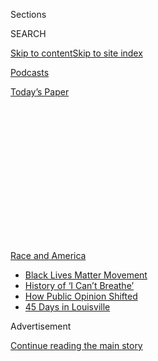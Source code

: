 <div id="app">

<div>

<div>

<div>

<div class="NYTAppHideMasthead css-1q2w90k e1suatyy0">

<div class="section css-ui9rw0 e1suatyy2">

<div class="css-eph4ug er09x8g0">

<div class="css-6n7j50">

</div>

<span class="css-1dv1kvn">Sections</span>

<div class="css-10488qs">

<span class="css-1dv1kvn">SEARCH</span>

</div>

[Skip to content](#site-content)[Skip to site
index](#site-index)

</div>

<div id="masthead-section-label" class="css-1wr3we4 eaxe0e00">

[Podcasts](https://www.nytimes3xbfgragh.onion/spotlight/podcasts)

</div>

<div class="css-10698na e1huz5gh0">

</div>

</div>

<div id="masthead-bar-one" class="section hasLinks css-15hmgas e1csuq9d3">

<div class="css-uqyvli e1csuq9d0">

</div>

<div class="css-1uqjmks e1csuq9d1">

</div>

<div class="css-9e9ivx">

[](https://myaccount.nytimes3xbfgragh.onion/auth/login?response_type=cookie&client_id=vi)

</div>

<div class="css-1bvtpon e1csuq9d2">

[Today’s
Paper](https://www.nytimes3xbfgragh.onion/section/todayspaper)

</div>

</div>

</div>

</div>

<div data-aria-hidden="false">

<div id="site-content" data-role="main">

<div>

<div class="css-1aor85t" style="opacity:0.000000001;z-index:-1;visibility:hidden">

<div class="css-1hqnpie">

<div class="css-epjblv">

<span class="css-17xtcya">[Podcasts](/spotlight/podcasts)</span><span class="css-x15j1o">|</span><span class="css-fwqvlz">So
Y’all Finally Get
It</span>

</div>

<div class="css-k008qs">

<div class="css-1iwv8en">

<span class="css-18z7m18"></span>

<div>

</div>

</div>

<span class="css-1n6z4y">https://nyti.ms/38Hzu7r</span>

<div class="css-1705lsu">

<div class="css-4xjgmj">

<div class="css-4skfbu" data-role="toolbar" data-aria-label="Social Media Share buttons, Save button, and Comments Panel with current comment count" data-testid="share-tools">

  - 
  - 
  - 
  - 
    
    <div class="css-6n7j50">
    
    </div>

  - 

</div>

</div>

</div>

</div>

</div>

</div>

<div id="NYT_TOP_BANNER_REGION" class="css-13pd83m">

<div>

<div id="styln-prism-menu-1590763508878" class="section interactive-content interactive-size-medium css-1edisqu">

<div class="css-17ih8de interactive-body">

<div id="scroll-container" class="css-1gj85ro">

[<span class="styln-title-wrap"><span class="css-1pje3qr">Race
and</span><span class="css-1pje3qr">
America</span></span>](https://www.nytimes3xbfgragh.onion/news-event/george-floyd-protests-minneapolis-new-york-los-angeles?action=click&pgtype=Article&state=default&region=TOP_BANNER&context=storylines_menu)

  - [Black Lives Matter
    Movement](https://www.nytimes3xbfgragh.onion/interactive/2020/07/03/us/george-floyd-protests-crowd-size.html?action=click&pgtype=Article&state=default&region=TOP_BANNER&context=storylines_menu)
  - [History of ‘I Can’t
    Breathe’](https://www.nytimes3xbfgragh.onion/interactive/2020/06/28/us/i-cant-breathe-police-arrest.html?action=click&pgtype=Article&state=default&region=TOP_BANNER&context=storylines_menu)
  - [How Public Opinion
    Shifted](https://www.nytimes3xbfgragh.onion/interactive/2020/06/10/upshot/black-lives-matter-attitudes.html?action=click&pgtype=Article&state=default&region=TOP_BANNER&context=storylines_menu)
  - [45 Days in
    Louisville](https://www.nytimes3xbfgragh.onion/interactive/2020/07/16/us/black-lives-matter-protests-louisville-breonna-taylor.html?action=click&pgtype=Article&state=default&region=TOP_BANNER&context=storylines_menu)

</div>

</div>

</div>

</div>

</div>

<div id="top-wrapper" class="css-1sy8kpn">

<div id="top-slug" class="css-l9onyx">

Advertisement

</div>

[Continue reading the main
story](#after-top)

<div class="ad top-wrapper" style="text-align:center;height:100%;display:block;min-height:250px">

<div id="top" class="place-ad" data-position="top" data-size-key="top">

</div>

</div>

<div id="after-top">

</div>

</div>

<div>

<div class="css-1g7y0i5 e1drnplw0">

<div class="css-1ceswkc e1drnplw1">

</div>

<div class="css-f2fzwx e1drnplw2">

<div data-aria-labelledby="modal-title" data-role="region">

<div id="modal-title" class="css-mln36k">

transcript

</div>

<div class="css-pbq7ev">

</div>

<span>Back to Still
Processing</span>

<div class="css-f6lhej">

<div class="css-1ialerq">

<div class="css-1701swk">

bars

</div>

<div>

<div class="css-1t7yl1y">

0:00/26:29

</div>

<div class="css-og85jy">

\-26:29

</div>

</div>

</div>

</div>

<div class="css-15fbio0">

<div class="css-1p4nyns">

transcript

## So Y’all Finally Get It

### Hosted by Wesley Morris and Jenna Wortham. Produced by Hans Buetow and edited by Sara Sarasohn.

#### America just won’t let us rest.

Thursday, July 9th, 2020

</div>

  - \[music\]

  - jenna wortham  
    Look, I know that we said we were on break until the fall. But —

  - \[laughter\]

  - jenna wortham  
    — so much happened, we just had to reunite and talk about it. So the
    first thing we did was a live event for New York Times Events. And
    we did it over video call a few weeks ago. And we wanted to share an
    excerpt of that conversation with our listeners, for those who might
    have missed it.

  - wesley morris  
    Right. And that day we were talking about empathy and hope. And
    those are still things that we’re going to continue to talk about,
    and things we’ve always talked about. And a lot of what we were
    doing with each other was the actual real time working out of our
    thoughts and our feelings. So it’s going to sound like we’re
    unplugged, basically, and just thinking through this without the —
    you know, all of the bells and whistles of a regular episode.

  - jenna wortham  
    It’s — we were where we were. And because we’re us, we realize
    there’s more to do. So good news, I guess? I don’t know. We’ve got
    two more episodes coming in the next two weeks. We dive into our
    thoughts, our feelings, and continue to process everything that’s
    happening in America right now.

  - wesley morris  
    Jenna, that is great news. It’s great news\!

  - jenna wortham  
    (LAUGHS) Yeah. So please enjoy the first part of our midsummer
    trilogy, and stay tuned for more.

  - \[music\]

  - jenna wortham  
    Well, thank you to everyone for joining us today. I’m Jenna Wortham.

  - wesley morris  
    I’m Wesley Morris. We’re two New York Times writers, stuck in our
    houses.

  - jenna wortham  
    And this is “Still Processing.”

\[laughter\]

\[music\]

  - jenna wortham  
    Well, we’re here today — we’re gathered here today —

  - wesley morris  
    Oh my goodness.

  - jenna wortham  
    — because this country won’t quit. It really won’t quit. I mean, I’m
    — listen. I was in the park today having lunch and with a friend,
    socially distant, and just taking a break offline. One of my
    meditation healer friends — we were just really taking in the air.
    And, you know, it’s in New York now — it’s as common as hearing a
    siren or anything else. You hear the cheers of “Black lives matter.”
    And it brings me to tears. I was running a little late for this. I
    stopped to watch the procession, and it was actually children. It
    was a a ton right in the middle of Bed-Stuy saying “Black kids
    matter.” And I was just openly weeping. That symbolism — I mean,
    that’s not symbolism. That’s, like, policy in action. You know?
    That, to me, is a political action that’s so important. And I’m
    like, yes, this is what it means to be alive right now in this
    moment in 2020. But I don’t trust it just because you’ve taped up a
    Black power fist onto the front or your business or on the front of
    your home. It’s got to look more — it just has to look more dynamic
    than that. Y’all got to show us more. And it needs to be more than
    this because this is a global problem. And it’s not just enough to
    put a banner on it. The banner is not a Band-Aid.

  - wesley morris  
    Right. Now, I agree. But OK, so what do you think — because I
    actually — I’ve been thinking a lot about what — the question is
    always, where do we go from here? There are some of America’s great
    thinkers wrestling with this question. And there’s no answer. Right?
    I mean, there’s no one answer. But I think we should ask for
    everything. There’s not a thing we shouldn’t be asking for.

  - jenna wortham  
    Yes.

  - wesley morris  
    I mean, shoot the moon? I want to shoot Saturn. This is the moment
    where there is no crazy thing to ask. Because if you know anything
    about what’s happened in this country, everything that’s led to this
    moment is the crazy thing.

  - jenna wortham  
    Right.

  - wesley morris  
    And asking to undo it is the only sane thing we can do. And I feel
    like asking for, asking for as much as we can get. Because, I’ve
    said this to you, and I’m just going to — I’m going to float this
    out here. I don’t know. This is not really truly tested material.

  - jenna wortham  
    Oh, OK.

  - wesley morris  
    But it is really important to think about what it means to treat all
    Americans like Black people. And white people, either seeing or
    experiencing what it’s like to be at the police — at the hands of
    the police, at the whims of the police in some cases —

  - jenna wortham  
    That’s right. That’s right.

  - wesley morris  
    — I think that the — let everybody go to a crappy public school or
    an underfunded public school in this country that is actively,
    actively starved of resources, actively neglected. The problem in
    this entire situation has always been a matter of empathy. It’s
    always been not being able to imagine that the people undergoing all
    this unequal treatment were actual people or that they didn’t
    deserve that.

  - jenna wortham  
    Yes.

  - wesley morris  
    Because what was happening with these other shootings before?

  - jenna wortham  
    Right. Right.

  - wesley morris  
    There would always be somebody who would have some extenuating
    circumstances they didn’t know anything about. And I think there’s —
    
    one of the things that’s been happening the whole time was the
    extenuating circumstance or extenuating excuse: “Well, they must
    have done something.”

  - jenna wortham  
    Right. Right.

  - wesley morris  
    Michael Brown must have done something. Eric Garner must have done
    something. But that question of what they did is immediately —

  - jenna wortham  
    Right.

  - wesley morris  
    — the cost can’t be their life for selling loose cigarettes.

  - jenna wortham  
    That’s right. So it’s like, the next question is, so what? Right?

  - wesley morris  
    Right.

  - jenna wortham  
    So what? It doesn’t give the police free license just to kill
    people, right, just to shoot people at will or all the other things
    they do. But, yeah, I agree. I’m listening.

  - wesley morris  
    So I’m saying that what we’ve got right now is the closing of an
    empathy gap. And some of that is just pure empirical experience on
    behalf of some of these people who were marching alongside Black
    people.

  - jenna wortham  
    Yes.

  - wesley morris  
    And it’s the experience of understanding — and I don’t know —
    there’s no way to quantify this, but I wonder how far out the
    empathy goes. Right? And this is why I’m saying there’s no thing
    that should not be demanded right now, in some ways.

  - jenna wortham  
    But my asterisk, to your point, is that there is an empathy gap
    that’s being closed. And I think I’m really urging for
    watchfulness around how much empathy there is, and kind of where
    it’s being directed. Right? Because the world and the country is
    outraged about George Floyd. And that same vector of outrage and
    anger is not being directed towards what happened to Breonna Taylor,
    what happened to Tony McDade. And so what is interesting to me right
    now, and what I’m really thinking through, is how do we make this
    moment as intersectional as possible and remind everyone that all
    Black lives matter? Right? Women matter. Queer people matter. Trans
    Black people matter. You know? And I think that it’s been tough
    because it’s mixed. Right? There is a lot of empathy around Mr.
    Floyd. But is that empathy being shared for Miss Taylor? Right? Is
    that empathy being shared for Miss Dior, who was attacked in
    Minneapolis as well? And so it needs to be inclusive. It has to be
    inclusive. Because, if not, then we’re just perpetuating the same
    systemic, misogynistic, patriarchical problems.
    
    There has to be enough empathy for all of us. It cannot just be
    about cis Black men, right, who are suffering at the hands of state
    violence. It has to be about everybody. So that’s kind of where I
    get a little bit tripped up. But I do want to say — OK, so as you’ve
    been talking I’ve been thinking. And something that is meaningful
    for me that I’ve seen, because I do think that cultural — cultural
    shifts do shape societal shifts. I mean, absolutely. And so small
    shifts like Legos, right, saying we’re not going to do any more
    police officer Legos — “COPS” coming off the air — although, I think
    that damage has been done. That’s a long overdue thing. Yeah. I
    think that it will be really interesting to see, well, how are
    police officers represented on all the “S.V.U.” shows going forward?
    How are police officers represented from here on out? I think that’s
    actually more interesting, to me. But the fact that those shifts are
    starting to happen feel important. Because, like you say, it’s like,
    we do get these — we get these images about what law and order mean
    imprinted into our minds. And to sort of start having some of that
    untangling happen in real time feels — I do think that’s what I feel
    strongly about.

  - wesley morris  
    I guess the reason I’m exasperated by some of these things is
    because they’re not even symbolic. They’re merely cosmetic. Right?

  - jenna wortham  
    Right.

  - wesley morris  
    And I think NASCAR vowing to purge its races of Confederate flag
    imagery is an interesting and meaningful symbolic change that I
    don’t see being enforced. To the degree that I’m a journalist at
    all —

  - jenna wortham  
    (LAUGHS)

  - wesley morris  
    — there’s a little tiny part of me that wants to put on a little
    disguise and just go down and just check things out. You can purge
    all the Confederate flags you want. You know what you can’t purge?
    My fear of going into a NASCAR race at Talladega.

  - jenna wortham  
    That very valid fear, my friend. Don’t you dare go. I will not let
    you go. But that’s the thing. It’s like, I don’t like how we’re
    being asked to gauge the sincerity of these decisions. And it feels
    like unfair labor that I have to do. It doesn’t feel valid or
    sincere at all to me.

  - wesley morris  
    But you and I went on the “CBS Morning Show” after — I don’t know if
    you remember this.

  - jenna wortham  
    Are you kidding me? Of course. Anyway, go on. Yes, we went on “CBS
    This Morning” after the white supremacist rally in Charlottesville.

  - wesley morris  
    Yeah. The question was, what kind of work do we need to do to get
    these things to stop? And we both almost said in unison, not our
    job. We’ve been doing it.

  - jenna wortham  
    Not on us. Yeah.

  - wesley morris  
    We’ve done it. But I really believe that. And I think that we have
    given, I mean, bread crumbs, blueprints, instruction manuals. It’s
    all already out there. And I think that one of the things that’s
    important about this moment that’s really interesting to think about
    is like, there are concrete — the ways in which now is different
    from five years ago is that Black Lives Matter was repeatedly dogged
    for not like, “What do y’all want? What do you want? What do you
    stand for?”

  - jenna wortham  
    You’re disorganized.

  - wesley morris  
    “What do you believe?”

  - jenna wortham  
    And I have to say, I think that’s why the question of empathy haunts
    me. Right? I don’t know what that means. And I’ve been revisiting
    Angela Davis and Kwame Ture. If you haven’t listened to — I think
    it’s his 1966 speech where Kwame Ture, who at the time, was
    Stokely Carmichael, gives this this speech about this idea of Black
    power, right at Berkeley, and is talking about you can’t just have
    empathy for Black people you’ve decided are good or OK. Because
    that, in itself, like, a type of Black life worth fighting for — is
    a — is a function of racism. And that’s something that I struggle
    with because I think, even being in Brooklyn, what does it mean to
    see a procession of people walking through Fort Greene, Flatbush,
    Bed-Stuy, saying Black life matters, and you’re white? Does it
    matter to you? Because, from where I’m sitting, you seem like you
    have no problem \[INAUDIBLE\] Black people out of this city, pushing
    Black people into different neighborhoods, pushing them out of their
    historically Black — I don’t know. So I think there is this kind of
    cognitive dissonance to this moment, too, of like, well, what — and
    I think that’s what I keep coming back to. It’s like, I can hold the
    enormity and the magnitude and tears. I was crying into the sunset
    last night, just really thinking about this kind of recognition
    that’s happening. And at the same time, this sort of deep
    reckoning and recognition that I don’t trust is happening on a
    cellular level, right, because of all of these ways in which the
    history of this country and the history of Black people in this
    world you know have not been treated as mattering. And so the idea —
    there’s a learning curve. There’s a curve. And so for this question
    of who — how do we get empathy, right, I think the empathy is there.
    But I think it’s still at a comfortable level. And I’m really
    interested in the discomforting empathy. Right? When you’re being
    asked to care about not just Black life when it involves our death,
    but when you’re being asked to care about Black life at every single
    level. Right? Like, Black life having the same access to housing as
    you. People having the same job opportunities — I mean, we’re seeing
    this racial reckoning happening online right now where all these
    people are coming out about experiencing macro aggressions and
    racism in different professions and fields. From the food industry,
    to media, to writing, to television, to — and it’s unearthing all of
    these ways in which people have felt marginalized, and not in a way
    that they were called, hey, you’re the n-word. Right? But like, oh,
    you’re not qualified. And all of these subliminal ways that racism
    manifests to keep Black people from having things that white people
    have \[INAUDIBLE\]. You know? I don’t know. So I, I just don’t —
    that’s the part — I just want to say that that’s the part, for me,
    that I don’t think is our work. I think white people really need to
    look inside themselves and think about how they really feel about
    Black people, and face their own anti-Blackness. Because, listen,
    growing up in America I had to face my own anti-Blackness. That’s
    work I had to do because I grew up in a culture steeped in it. So I
    had to do that work for myself. So I don’t believe that you don’t
    have it, too. Last thing I just want to say really quickly is that —

  - wesley morris  
    Last thing you want to say? This is your show\! You can say whatever
    you want.

  - jenna wortham  
    I’m sorry. I know\! But I feel like you were — I can see you and I
    know you so well that I know you want to say something. So that’s
    why I was just like, trying to rewind —

  - wesley morris  
    Not anymore. I’m in the choir, baby. Go on.

  - jenna wortham  
    I forgot, actually. It’ll come back to me.

  - wesley morris  
    (LAUGHS)

  - jenna wortham  
    Go ahead. After all that, I know. (LAUGHS) I keep lighting my palo
    santo because this conversation is making me so worked up. I’m like,
    I got to cleanse the air while we’re talking because it’s really
    heavy. But you said you were going to speak, so you speak. And then
    I’ll remember.

  - wesley morris  
    Well, no. I mean, what you were talking about was — you were sort of
    addressing all of the ways in which things would need to change in
    order for this to have achieved all that it has the potential to,
    right, and all of the ways in which Black Americans have been
    historically disserved. But it’s funny to talk about history.
    Because history is —
    
    it’s the present. Right? I mean, George Floyd’s death. That is a
    21st century death. It is a 20th century death. It’s a 19th century
    death. It’s an 18th century death. He died a death that’s been died
    for centuries. And so this idea of history is a really — I mean,
    we’ve been talking a lot since the pandemic hit, people have been
    joking about time. And I’ve been joking about time, knowing what day
    is what. I feel like there’s something about what’s happening right
    now that is beyond us.

  - jenna wortham  
    Yes. Yes.

  - wesley morris  
    It is cosmic.

  - jenna wortham  
    Yes. Speak.

  - wesley morris  
    And it is like somebody dialed for help in 1619 and somebody finally
    picked up the phone in 2020.

  - jenna wortham  
    Yes.

  - wesley morris  
    And I feel like the cosmic story that’s unfolding right now is, a
    call that got placed 401 years ago is finally being answered.

  - jenna wortham  
    That’s right.

  - wesley morris  
    And we’ll see what resources show up. These things have been ready
    to be toppled the whole time. It just needed more bodies, more
    force, more belief, more time to think about what it means to
    topple, and what you put in its place. And we’re in the middle of
    thinking about all of these things and thinking about them
    collectively, and understanding that the stakes are so high that to
    get it wrong — I don’t know what getting it wrong looks like. I
    guess getting it wrong looks like doing nothing. But this is why I’m
    really a big believer in just asking or demanding — demanding the
    most.

  - jenna wortham  
    You know and you — I’m so happy we’re processing this right now
    because you do always kind of push my thinking forward. And I feel
    like I do start to knit together the pieces of what you’re saying,
    and kind of integrate it into my own thinking while we’re talking.
    So thanks for just sharing so freely and vulnerably. What I was
    going to say earlier that I lost my train on was, in terms of the
    question of empathy, like getting white people to understand how
    deep the anti-Blackness goes, that’s not my job. I also am not
    leaving it to you guys to fix the world even though you broke it
    because I don’t trust that. I don’t trust y’all to fix what you
    broke\!

  - wesley morris  
    (LAUGHS)

  - jenna wortham  
    So I do think there is this incredible opportunity. I’ve seen people
    be like, not my problem. Like, it’s y’all’s to fix. And I’m like, do
    we trust that, though? Come on. Y’all saw “Get Out.” No\!

  - wesley morris  
    Yeah. I agree.

  - jenna wortham  
    OK. So I’m just getting to the questions. There is a question from
    somebody named Chase. Thank you for your question, Chase. Where is
    your hope coming from? What helps you access the hope and not just
    feel despair?

  - wesley morris  
    That this is different. This is fundamentally different. Every elder
    that I’ve spoken to recognizes that it’s different. A lot of older
    people feel hope. I mean, you know, John Lewis — there’s a
    documentary about the congressman and civil rights hero, John Lewis.
    And I’ve been thinking a lot about what — I’m praying for him every
    day, by the way, and his health. But what must it be like to be a
    John Lewis-level person, a Jesse Jackson-level person, and see what
    is happening right now, and to know that there is something
    different about what’s going on. And I think that that is a thing
    that — but I think hope is important. I think hope is — we are a
    people of hope, even when it doesn’t seem like we should have any or
    should be hopeful at all. We have it. We keep it. It’s a little
    pilot light that keeps us going, a lot of us.
    
    I don’t want to be at hope yet. I want to be at observance. I want
    to still be mad. I still want to be in awe of what is happening. I’m
    not — hope is kind of always there for me. But for people who are
    despairing, there’s hope to be found in all that chaos.

  - jenna wortham  
    Well put. Beautifully said.

  - wesley morris  
    What’s our next question?

  - jenna wortham  
    Well, there is one last question, which I think we can answer, which
    is, what are you grateful for right now?
    
    My gosh. I mean, I’m grateful to be alive. I’m grateful to be able
    to use this platform. I’m grateful to hold space. I feel very called
    to this work that you and I do. And I think that it is important and
    it is dire. And I’m grateful that I feel prepared. I feel prepared
    for right now.

  - wesley morris  
    That’s — oh, interesting.

  - jenna wortham  
    I don’t think I was ready — I wasn’t ready —

  - wesley morris  
    That’s interesting.

  - jenna wortham  
    — in 2012, 2013, ‘14. Pick a year. It was so painful. I didn’t have
    the tools to really allow myself to feel the deep grief, and the
    anger, and the rage, and the fatigue. And I’ve been working on
    myself to really get to a place where I can hold so much emotion and
    not be afraid of it. Because to face the unfairness and cruelty that
    Black people face in this country is to face your own obsolescence,
    in a way. It’s like, to really sit with what it means to — we are
    living under a government that does not value Black life, and will —
    has no problem showing us over and over again how little it cares.

  - wesley morris  
    It doesn’t value anybody’s life, really.

  - jenna wortham  
    Yeah. But I’m just going to keep it centered on —

  - wesley morris  
    I know. I know. I just — (LAUGHS)

  - jenna wortham  
    I guess what I’m really trying to say, though, is that to be a Black
    person in America is to face existential despair. Because how do you
    grapple with the depths of disregard and lack of care, and still get
    up in the morning? You know? And so I think I’m really grateful that
    I have the tools for myself, and I’m also in a position to share
    them with others. So, I don’t know, it’s hard. I feel equipped and I
    feel ready.

  - wesley morris  
    I feel like — that’s powerful. Like, the readiness — the readiness.
    I feel that is part of what this moment is for me, too. I’m ready.
    And I think so many of us are ready.

  - jenna wortham  
    Yeah.

  - wesley morris  
    We’ve been ready. But this is the moment for all that previous work.

  - jenna wortham  
    I agree.

  - wesley morris  
    We’re ready.

\[music\]

  - jenna wortham  
    That feels like a good note to end on. I mean, thank you to
    everybody who tuned in. Thank you to everybody who follows our work.

  - wesley morris  
    Thanks, everybody. And we’ll be back. We’re going to get back. We’ll
    be recording soon.

\[music\]

jenna wortham

Ah, Wesley, we were so young just a month ago.

wesley morris

(LAUGHS)

jenna wortham

That was our live event on June 12 with NYT Events. And it’s only been a
month, but it actually could have been a decade. So we’re going to do a
lot more processing, and we’re going to expand on the ideas that we
touched upon in that live event. So buckle up. There are two more
episodes in the pipeline. You heard that right\! Two more brand new
“Still Processing” episodes coming into your feeds. Stay tuned.

\[music\]

wesley morris

“Still Processing” is a product of The New York Times.

jenna wortham

It is produced by Hans Buetow.

wesley morris

And our editors are Sara Sarasohn and Sasha Weiss.

jenna wortham

Our engineer is Jake Gorski.

wesley morris

Our theme song is “World Restart” by Kindness, and it’s from the album
“Otherness.”

jenna wortham

And you can find all of our various shows and past things at
NYTimes.com/StillProcessing.

wesley morris

Bye everybody. We’ll talk to you next week.

jenna wortham

(LAUGHS) See you
soon.

\[music\]

</div>

</div>

</div>

</div>

<div style="position:absolute;width:0;height:0;visibility:hidden;display:none">

</div>

<div style="width:100%">

<div class="css-18qqsen e1eullfg0" style="background-image:url(https://static01.graylady3jvrrxbe.onion/images/2019/09/15/podcasts/still-processing-album-art-2/still-processing-album-art-2-videoFifteenBySeven2610-v2.png)">

<div class="css-1hmsypo e1eullfg2">

<div class="css-131hid3 e1eullfg3">

<div class="css-1uhi299 e1eullfg1">

</div>

<div class="css-1tloyb6">

<div class="css-1kltdsh ehra6vc0">

[<span class="css-1f76qa2">![Still Processing
logo](https://static01.graylady3jvrrxbe.onion/images/2019/09/15/podcasts/still-processing-album-art-2/still-processing-album-art-2-square320.jpg)<span>Still
Processing</span></span>](https://www.nytimes3xbfgragh.onion/column/still-processing-podcast)<span class="css-1lhttlg ehra6vc1"><span class="css-sj5ozi ehra6vc2">Subscribe:</span></span>

  - [Apple Podcasts](https://itunes.apple.com/us/podcast/id1151436460)
  - [Google
    Podcasts](https://www.google.com/podcasts?feed=aHR0cHM6Ly9yc3MuYXJ0MTkuY29tL255dC1zdGlsbC1wcm9jZXNzaW5n)

</div>

</div>

<div class="css-1r0dpua e1eullfg4">

<div class="css-1gu519p edye5kn0">

<div>

# So Y’all Finally Get It

## America just won’t let us rest.

</div>

<span class="css-lsnb14 edye5kn4">Hosted by Wesley Morris and Jenna
Wortham. Produced by Hans Buetow and edited by Sara Sarasohn.</span>

<div class="css-1vd84sn">

<span class="css-16bt4xd">Transcript</span>

</div>

</div>

<div class="css-1g7y0i5 e1drnplw0">

<div class="css-1ceswkc e1drnplw1">

</div>

<div class="css-f2fzwx e1drnplw2">

<div data-aria-labelledby="modal-title" data-role="region">

<div id="modal-title" class="css-mln36k">

transcript

</div>

<div class="css-pbq7ev">

</div>

<span>Back to Still
Processing</span>

<div class="css-f6lhej">

<div class="css-1ialerq">

<div class="css-1701swk">

bars

</div>

<div>

<div class="css-1t7yl1y">

0:00/26:29

</div>

<div class="css-og85jy">

\-0:00

</div>

</div>

</div>

</div>

<div class="css-15fbio0">

<div class="css-1p4nyns">

transcript

## So Y’all Finally Get It

### Hosted by Wesley Morris and Jenna Wortham. Produced by Hans Buetow and edited by Sara Sarasohn.

#### America just won’t let us rest.

Thursday, July 9th, 2020

</div>

  - \[music\]

  - jenna wortham  
    Look, I know that we said we were on break until the fall. But —

  - \[laughter\]

  - jenna wortham  
    — so much happened, we just had to reunite and talk about it. So the
    first thing we did was a live event for New York Times Events. And
    we did it over video call a few weeks ago. And we wanted to share an
    excerpt of that conversation with our listeners, for those who might
    have missed it.

  - wesley morris  
    Right. And that day we were talking about empathy and hope. And
    those are still things that we’re going to continue to talk about,
    and things we’ve always talked about. And a lot of what we were
    doing with each other was the actual real time working out of our
    thoughts and our feelings. So it’s going to sound like we’re
    unplugged, basically, and just thinking through this without the —
    you know, all of the bells and whistles of a regular episode.

  - jenna wortham  
    It’s — we were where we were. And because we’re us, we realize
    there’s more to do. So good news, I guess? I don’t know. We’ve got
    two more episodes coming in the next two weeks. We dive into our
    thoughts, our feelings, and continue to process everything that’s
    happening in America right now.

  - wesley morris  
    Jenna, that is great news. It’s great news\!

  - jenna wortham  
    (LAUGHS) Yeah. So please enjoy the first part of our midsummer
    trilogy, and stay tuned for more.

  - \[music\]

  - jenna wortham  
    Well, thank you to everyone for joining us today. I’m Jenna Wortham.

  - wesley morris  
    I’m Wesley Morris. We’re two New York Times writers, stuck in our
    houses.

  - jenna wortham  
    And this is “Still Processing.”

\[laughter\]

\[music\]

  - jenna wortham  
    Well, we’re here today — we’re gathered here today —

  - wesley morris  
    Oh my goodness.

  - jenna wortham  
    — because this country won’t quit. It really won’t quit. I mean, I’m
    — listen. I was in the park today having lunch and with a friend,
    socially distant, and just taking a break offline. One of my
    meditation healer friends — we were just really taking in the air.
    And, you know, it’s in New York now — it’s as common as hearing a
    siren or anything else. You hear the cheers of “Black lives matter.”
    And it brings me to tears. I was running a little late for this. I
    stopped to watch the procession, and it was actually children. It
    was a a ton right in the middle of Bed-Stuy saying “Black kids
    matter.” And I was just openly weeping. That symbolism — I mean,
    that’s not symbolism. That’s, like, policy in action. You know?
    That, to me, is a political action that’s so important. And I’m
    like, yes, this is what it means to be alive right now in this
    moment in 2020. But I don’t trust it just because you’ve taped up a
    Black power fist onto the front or your business or on the front of
    your home. It’s got to look more — it just has to look more dynamic
    than that. Y’all got to show us more. And it needs to be more than
    this because this is a global problem. And it’s not just enough to
    put a banner on it. The banner is not a Band-Aid.

  - wesley morris  
    Right. Now, I agree. But OK, so what do you think — because I
    actually — I’ve been thinking a lot about what — the question is
    always, where do we go from here? There are some of America’s great
    thinkers wrestling with this question. And there’s no answer. Right?
    I mean, there’s no one answer. But I think we should ask for
    everything. There’s not a thing we shouldn’t be asking for.

  - jenna wortham  
    Yes.

  - wesley morris  
    I mean, shoot the moon? I want to shoot Saturn. This is the moment
    where there is no crazy thing to ask. Because if you know anything
    about what’s happened in this country, everything that’s led to this
    moment is the crazy thing.

  - jenna wortham  
    Right.

  - wesley morris  
    And asking to undo it is the only sane thing we can do. And I feel
    like asking for, asking for as much as we can get. Because, I’ve
    said this to you, and I’m just going to — I’m going to float this
    out here. I don’t know. This is not really truly tested material.

  - jenna wortham  
    Oh, OK.

  - wesley morris  
    But it is really important to think about what it means to treat all
    Americans like Black people. And white people, either seeing or
    experiencing what it’s like to be at the police — at the hands of
    the police, at the whims of the police in some cases —

  - jenna wortham  
    That’s right. That’s right.

  - wesley morris  
    — I think that the — let everybody go to a crappy public school or
    an underfunded public school in this country that is actively,
    actively starved of resources, actively neglected. The problem in
    this entire situation has always been a matter of empathy. It’s
    always been not being able to imagine that the people undergoing all
    this unequal treatment were actual people or that they didn’t
    deserve that.

  - jenna wortham  
    Yes.

  - wesley morris  
    Because what was happening with these other shootings before?

  - jenna wortham  
    Right. Right.

  - wesley morris  
    There would always be somebody who would have some extenuating
    circumstances they didn’t know anything about. And I think there’s —
    
    one of the things that’s been happening the whole time was the
    extenuating circumstance or extenuating excuse: “Well, they must
    have done something.”

  - jenna wortham  
    Right. Right.

  - wesley morris  
    Michael Brown must have done something. Eric Garner must have done
    something. But that question of what they did is immediately —

  - jenna wortham  
    Right.

  - wesley morris  
    — the cost can’t be their life for selling loose cigarettes.

  - jenna wortham  
    That’s right. So it’s like, the next question is, so what? Right?

  - wesley morris  
    Right.

  - jenna wortham  
    So what? It doesn’t give the police free license just to kill
    people, right, just to shoot people at will or all the other things
    they do. But, yeah, I agree. I’m listening.

  - wesley morris  
    So I’m saying that what we’ve got right now is the closing of an
    empathy gap. And some of that is just pure empirical experience on
    behalf of some of these people who were marching alongside Black
    people.

  - jenna wortham  
    Yes.

  - wesley morris  
    And it’s the experience of understanding — and I don’t know —
    there’s no way to quantify this, but I wonder how far out the
    empathy goes. Right? And this is why I’m saying there’s no thing
    that should not be demanded right now, in some ways.

  - jenna wortham  
    But my asterisk, to your point, is that there is an empathy gap
    that’s being closed. And I think I’m really urging for
    watchfulness around how much empathy there is, and kind of where
    it’s being directed. Right? Because the world and the country is
    outraged about George Floyd. And that same vector of outrage and
    anger is not being directed towards what happened to Breonna Taylor,
    what happened to Tony McDade. And so what is interesting to me right
    now, and what I’m really thinking through, is how do we make this
    moment as intersectional as possible and remind everyone that all
    Black lives matter? Right? Women matter. Queer people matter. Trans
    Black people matter. You know? And I think that it’s been tough
    because it’s mixed. Right? There is a lot of empathy around Mr.
    Floyd. But is that empathy being shared for Miss Taylor? Right? Is
    that empathy being shared for Miss Dior, who was attacked in
    Minneapolis as well? And so it needs to be inclusive. It has to be
    inclusive. Because, if not, then we’re just perpetuating the same
    systemic, misogynistic, patriarchical problems.
    
    There has to be enough empathy for all of us. It cannot just be
    about cis Black men, right, who are suffering at the hands of state
    violence. It has to be about everybody. So that’s kind of where I
    get a little bit tripped up. But I do want to say — OK, so as you’ve
    been talking I’ve been thinking. And something that is meaningful
    for me that I’ve seen, because I do think that cultural — cultural
    shifts do shape societal shifts. I mean, absolutely. And so small
    shifts like Legos, right, saying we’re not going to do any more
    police officer Legos — “COPS” coming off the air — although, I think
    that damage has been done. That’s a long overdue thing. Yeah. I
    think that it will be really interesting to see, well, how are
    police officers represented on all the “S.V.U.” shows going forward?
    How are police officers represented from here on out? I think that’s
    actually more interesting, to me. But the fact that those shifts are
    starting to happen feel important. Because, like you say, it’s like,
    we do get these — we get these images about what law and order mean
    imprinted into our minds. And to sort of start having some of that
    untangling happen in real time feels — I do think that’s what I feel
    strongly about.

  - wesley morris  
    I guess the reason I’m exasperated by some of these things is
    because they’re not even symbolic. They’re merely cosmetic. Right?

  - jenna wortham  
    Right.

  - wesley morris  
    And I think NASCAR vowing to purge its races of Confederate flag
    imagery is an interesting and meaningful symbolic change that I
    don’t see being enforced. To the degree that I’m a journalist at
    all —

  - jenna wortham  
    (LAUGHS)

  - wesley morris  
    — there’s a little tiny part of me that wants to put on a little
    disguise and just go down and just check things out. You can purge
    all the Confederate flags you want. You know what you can’t purge?
    My fear of going into a NASCAR race at Talladega.

  - jenna wortham  
    That very valid fear, my friend. Don’t you dare go. I will not let
    you go. But that’s the thing. It’s like, I don’t like how we’re
    being asked to gauge the sincerity of these decisions. And it feels
    like unfair labor that I have to do. It doesn’t feel valid or
    sincere at all to me.

  - wesley morris  
    But you and I went on the “CBS Morning Show” after — I don’t know if
    you remember this.

  - jenna wortham  
    Are you kidding me? Of course. Anyway, go on. Yes, we went on “CBS
    This Morning” after the white supremacist rally in Charlottesville.

  - wesley morris  
    Yeah. The question was, what kind of work do we need to do to get
    these things to stop? And we both almost said in unison, not our
    job. We’ve been doing it.

  - jenna wortham  
    Not on us. Yeah.

  - wesley morris  
    We’ve done it. But I really believe that. And I think that we have
    given, I mean, bread crumbs, blueprints, instruction manuals. It’s
    all already out there. And I think that one of the things that’s
    important about this moment that’s really interesting to think about
    is like, there are concrete — the ways in which now is different
    from five years ago is that Black Lives Matter was repeatedly dogged
    for not like, “What do y’all want? What do you want? What do you
    stand for?”

  - jenna wortham  
    You’re disorganized.

  - wesley morris  
    “What do you believe?”

  - jenna wortham  
    And I have to say, I think that’s why the question of empathy haunts
    me. Right? I don’t know what that means. And I’ve been revisiting
    Angela Davis and Kwame Ture. If you haven’t listened to — I think
    it’s his 1966 speech where Kwame Ture, who at the time, was
    Stokely Carmichael, gives this this speech about this idea of Black
    power, right at Berkeley, and is talking about you can’t just have
    empathy for Black people you’ve decided are good or OK. Because
    that, in itself, like, a type of Black life worth fighting for — is
    a — is a function of racism. And that’s something that I struggle
    with because I think, even being in Brooklyn, what does it mean to
    see a procession of people walking through Fort Greene, Flatbush,
    Bed-Stuy, saying Black life matters, and you’re white? Does it
    matter to you? Because, from where I’m sitting, you seem like you
    have no problem \[INAUDIBLE\] Black people out of this city, pushing
    Black people into different neighborhoods, pushing them out of their
    historically Black — I don’t know. So I think there is this kind of
    cognitive dissonance to this moment, too, of like, well, what — and
    I think that’s what I keep coming back to. It’s like, I can hold the
    enormity and the magnitude and tears. I was crying into the sunset
    last night, just really thinking about this kind of recognition
    that’s happening. And at the same time, this sort of deep
    reckoning and recognition that I don’t trust is happening on a
    cellular level, right, because of all of these ways in which the
    history of this country and the history of Black people in this
    world you know have not been treated as mattering. And so the idea —
    there’s a learning curve. There’s a curve. And so for this question
    of who — how do we get empathy, right, I think the empathy is there.
    But I think it’s still at a comfortable level. And I’m really
    interested in the discomforting empathy. Right? When you’re being
    asked to care about not just Black life when it involves our death,
    but when you’re being asked to care about Black life at every single
    level. Right? Like, Black life having the same access to housing as
    you. People having the same job opportunities — I mean, we’re seeing
    this racial reckoning happening online right now where all these
    people are coming out about experiencing macro aggressions and
    racism in different professions and fields. From the food industry,
    to media, to writing, to television, to — and it’s unearthing all of
    these ways in which people have felt marginalized, and not in a way
    that they were called, hey, you’re the n-word. Right? But like, oh,
    you’re not qualified. And all of these subliminal ways that racism
    manifests to keep Black people from having things that white people
    have \[INAUDIBLE\]. You know? I don’t know. So I, I just don’t —
    that’s the part — I just want to say that that’s the part, for me,
    that I don’t think is our work. I think white people really need to
    look inside themselves and think about how they really feel about
    Black people, and face their own anti-Blackness. Because, listen,
    growing up in America I had to face my own anti-Blackness. That’s
    work I had to do because I grew up in a culture steeped in it. So I
    had to do that work for myself. So I don’t believe that you don’t
    have it, too. Last thing I just want to say really quickly is that —

  - wesley morris  
    Last thing you want to say? This is your show\! You can say whatever
    you want.

  - jenna wortham  
    I’m sorry. I know\! But I feel like you were — I can see you and I
    know you so well that I know you want to say something. So that’s
    why I was just like, trying to rewind —

  - wesley morris  
    Not anymore. I’m in the choir, baby. Go on.

  - jenna wortham  
    I forgot, actually. It’ll come back to me.

  - wesley morris  
    (LAUGHS)

  - jenna wortham  
    Go ahead. After all that, I know. (LAUGHS) I keep lighting my palo
    santo because this conversation is making me so worked up. I’m like,
    I got to cleanse the air while we’re talking because it’s really
    heavy. But you said you were going to speak, so you speak. And then
    I’ll remember.

  - wesley morris  
    Well, no. I mean, what you were talking about was — you were sort of
    addressing all of the ways in which things would need to change in
    order for this to have achieved all that it has the potential to,
    right, and all of the ways in which Black Americans have been
    historically disserved. But it’s funny to talk about history.
    Because history is —
    
    it’s the present. Right? I mean, George Floyd’s death. That is a
    21st century death. It is a 20th century death. It’s a 19th century
    death. It’s an 18th century death. He died a death that’s been died
    for centuries. And so this idea of history is a really — I mean,
    we’ve been talking a lot since the pandemic hit, people have been
    joking about time. And I’ve been joking about time, knowing what day
    is what. I feel like there’s something about what’s happening right
    now that is beyond us.

  - jenna wortham  
    Yes. Yes.

  - wesley morris  
    It is cosmic.

  - jenna wortham  
    Yes. Speak.

  - wesley morris  
    And it is like somebody dialed for help in 1619 and somebody finally
    picked up the phone in 2020.

  - jenna wortham  
    Yes.

  - wesley morris  
    And I feel like the cosmic story that’s unfolding right now is, a
    call that got placed 401 years ago is finally being answered.

  - jenna wortham  
    That’s right.

  - wesley morris  
    And we’ll see what resources show up. These things have been ready
    to be toppled the whole time. It just needed more bodies, more
    force, more belief, more time to think about what it means to
    topple, and what you put in its place. And we’re in the middle of
    thinking about all of these things and thinking about them
    collectively, and understanding that the stakes are so high that to
    get it wrong — I don’t know what getting it wrong looks like. I
    guess getting it wrong looks like doing nothing. But this is why I’m
    really a big believer in just asking or demanding — demanding the
    most.

  - jenna wortham  
    You know and you — I’m so happy we’re processing this right now
    because you do always kind of push my thinking forward. And I feel
    like I do start to knit together the pieces of what you’re saying,
    and kind of integrate it into my own thinking while we’re talking.
    So thanks for just sharing so freely and vulnerably. What I was
    going to say earlier that I lost my train on was, in terms of the
    question of empathy, like getting white people to understand how
    deep the anti-Blackness goes, that’s not my job. I also am not
    leaving it to you guys to fix the world even though you broke it
    because I don’t trust that. I don’t trust y’all to fix what you
    broke\!

  - wesley morris  
    (LAUGHS)

  - jenna wortham  
    So I do think there is this incredible opportunity. I’ve seen people
    be like, not my problem. Like, it’s y’all’s to fix. And I’m like, do
    we trust that, though? Come on. Y’all saw “Get Out.” No\!

  - wesley morris  
    Yeah. I agree.

  - jenna wortham  
    OK. So I’m just getting to the questions. There is a question from
    somebody named Chase. Thank you for your question, Chase. Where is
    your hope coming from? What helps you access the hope and not just
    feel despair?

  - wesley morris  
    That this is different. This is fundamentally different. Every elder
    that I’ve spoken to recognizes that it’s different. A lot of older
    people feel hope. I mean, you know, John Lewis — there’s a
    documentary about the congressman and civil rights hero, John Lewis.
    And I’ve been thinking a lot about what — I’m praying for him every
    day, by the way, and his health. But what must it be like to be a
    John Lewis-level person, a Jesse Jackson-level person, and see what
    is happening right now, and to know that there is something
    different about what’s going on. And I think that that is a thing
    that — but I think hope is important. I think hope is — we are a
    people of hope, even when it doesn’t seem like we should have any or
    should be hopeful at all. We have it. We keep it. It’s a little
    pilot light that keeps us going, a lot of us.
    
    I don’t want to be at hope yet. I want to be at observance. I want
    to still be mad. I still want to be in awe of what is happening. I’m
    not — hope is kind of always there for me. But for people who are
    despairing, there’s hope to be found in all that chaos.

  - jenna wortham  
    Well put. Beautifully said.

  - wesley morris  
    What’s our next question?

  - jenna wortham  
    Well, there is one last question, which I think we can answer, which
    is, what are you grateful for right now?
    
    My gosh. I mean, I’m grateful to be alive. I’m grateful to be able
    to use this platform. I’m grateful to hold space. I feel very called
    to this work that you and I do. And I think that it is important and
    it is dire. And I’m grateful that I feel prepared. I feel prepared
    for right now.

  - wesley morris  
    That’s — oh, interesting.

  - jenna wortham  
    I don’t think I was ready — I wasn’t ready —

  - wesley morris  
    That’s interesting.

  - jenna wortham  
    — in 2012, 2013, ‘14. Pick a year. It was so painful. I didn’t have
    the tools to really allow myself to feel the deep grief, and the
    anger, and the rage, and the fatigue. And I’ve been working on
    myself to really get to a place where I can hold so much emotion and
    not be afraid of it. Because to face the unfairness and cruelty that
    Black people face in this country is to face your own obsolescence,
    in a way. It’s like, to really sit with what it means to — we are
    living under a government that does not value Black life, and will —
    has no problem showing us over and over again how little it cares.

  - wesley morris  
    It doesn’t value anybody’s life, really.

  - jenna wortham  
    Yeah. But I’m just going to keep it centered on —

  - wesley morris  
    I know. I know. I just — (LAUGHS)

  - jenna wortham  
    I guess what I’m really trying to say, though, is that to be a Black
    person in America is to face existential despair. Because how do you
    grapple with the depths of disregard and lack of care, and still get
    up in the morning? You know? And so I think I’m really grateful that
    I have the tools for myself, and I’m also in a position to share
    them with others. So, I don’t know, it’s hard. I feel equipped and I
    feel ready.

  - wesley morris  
    I feel like — that’s powerful. Like, the readiness — the readiness.
    I feel that is part of what this moment is for me, too. I’m ready.
    And I think so many of us are ready.

  - jenna wortham  
    Yeah.

  - wesley morris  
    We’ve been ready. But this is the moment for all that previous work.

  - jenna wortham  
    I agree.

  - wesley morris  
    We’re ready.

\[music\]

  - jenna wortham  
    That feels like a good note to end on. I mean, thank you to
    everybody who tuned in. Thank you to everybody who follows our work.

  - wesley morris  
    Thanks, everybody. And we’ll be back. We’re going to get back. We’ll
    be recording soon.

\[music\]

jenna wortham

Ah, Wesley, we were so young just a month ago.

wesley morris

(LAUGHS)

jenna wortham

That was our live event on June 12 with NYT Events. And it’s only been a
month, but it actually could have been a decade. So we’re going to do a
lot more processing, and we’re going to expand on the ideas that we
touched upon in that live event. So buckle up. There are two more
episodes in the pipeline. You heard that right\! Two more brand new
“Still Processing” episodes coming into your feeds. Stay tuned.

\[music\]

wesley morris

“Still Processing” is a product of The New York Times.

jenna wortham

It is produced by Hans Buetow.

wesley morris

And our editors are Sara Sarasohn and Sasha Weiss.

jenna wortham

Our engineer is Jake Gorski.

wesley morris

Our theme song is “World Restart” by Kindness, and it’s from the album
“Otherness.”

jenna wortham

And you can find all of our various shows and past things at
NYTimes.com/StillProcessing.

wesley morris

Bye everybody. We’ll talk to you next week.

jenna wortham

(LAUGHS) See you soon.

\[music\]

</div>

</div>

</div>

</div>

</div>

<div class="css-1xgepvx e1eullfg5">

</div>

</div>

</div>

</div>

<div class="css-fnovkn e1gfokfg0">

<span class="css-1ly73wi e1tej78p0">Previous</span>

<div class="css-1s78rjm e1gfokfg1">

<div class="css-uq6cyc e1gfokfg3" data-recirc-bar-item="true">

<div class="css-hoe9xz">

<span class="css-nxkttv">More episodes
of</span><span class="css-19zi9mh">Still
Processing</span>

</div>

</div>

<div class="css-uq6cyc e1gfokfg3" data-recirc-bar-item="true">

[![](https://static01.graylady3jvrrxbe.onion/images/2020/07/23/multimedia/23stillprocessing-pix/23stillprocessing-pix-thumbLarge.jpg)](https://www.nytimes3xbfgragh.onion/2020/07/23/podcasts/hamilton-ziwe-discomfort.html?action=click&module=audio-series-bar&region=header&pgtype=Article)

<div class="css-14o8mz7 e1gfokfg2">

</div>

<div class="css-1qq8bvn">

July 23, 2020<span>  <span class="css-orcm78">•</span> 
38:10</span><span class="css-i5svdo">Ziwe May Destroy
Hamilton</span>

</div>

</div>

<div class="css-uq6cyc e1gfokfg3" data-recirc-bar-item="true">

[![](https://static01.graylady3jvrrxbe.onion/images/2020/07/18/multimedia/16stillprocessing-pix/16stillprocessing-pix-thumbLarge.jpg)](https://www.nytimes3xbfgragh.onion/2020/07/16/podcasts/reparations-for-aunt-jemima.html?action=click&module=audio-series-bar&region=header&pgtype=Article)

<div class="css-14o8mz7 e1gfokfg2">

</div>

<div class="css-1qq8bvn">

July 16, 2020<span>  <span class="css-orcm78">•</span> 
35:35</span><span class="css-i5svdo">Reparations for Aunt
Jemima\!</span>

</div>

</div>

<div class="css-uq6cyc e1gfokfg3" data-recirc-bar-item="true">

[![](https://static01.graylady3jvrrxbe.onion/images/2020/07/12/podcasts/09stillprocessing-image/xx-stillprocessing-thumbLarge.jpg)](https://www.nytimes3xbfgragh.onion/2020/07/09/podcasts/still-processing-black-lives-matter.html?action=click&module=audio-series-bar&region=header&pgtype=Article)

<div class="css-14o8mz7 e1gfokfg2">

</div>

<div class="css-1qq8bvn">

July 9, 2020<span>  <span class="css-orcm78">•</span> 
26:29</span><span class="css-i5svdo">So Y’all Finally Get
It</span>

</div>

</div>

<div class="css-uq6cyc e1gfokfg3" data-recirc-bar-item="true">

[![](https://static01.graylady3jvrrxbe.onion/images/2020/05/16/podcasts/14stillprocessing-image/14stillprocessing-image-thumbLarge-v2.jpg)](https://www.nytimes3xbfgragh.onion/2020/05/14/podcasts/still-processing-westworld-hollywood-utopia-dystopia.html?action=click&module=audio-series-bar&region=header&pgtype=Article)

<div class="css-14o8mz7 e1gfokfg2">

</div>

<div class="css-1qq8bvn">

May 14, 2020<span class="css-i5svdo">New Loop,
America</span>

</div>

</div>

<div class="css-uq6cyc e1gfokfg3" data-recirc-bar-item="true">

[![](https://static01.graylady3jvrrxbe.onion/images/2020/04/28/pageoneplus/28sondheimjp-sp/28sondheimjp-sp-thumbLarge-v4.jpg)](https://www.nytimes3xbfgragh.onion/2020/05/07/podcasts/still-processing-internet-vulnerability-sondheim-parks-recreation.html?action=click&module=audio-series-bar&region=header&pgtype=Article)

<div class="css-14o8mz7 e1gfokfg2">

</div>

<div class="css-1qq8bvn">

May 7, 2020<span class="css-i5svdo">Does This Phone Make Me Look
Human?</span>

</div>

</div>

<div class="css-uq6cyc e1gfokfg3" data-recirc-bar-item="true">

[![](https://static01.graylady3jvrrxbe.onion/images/2020/05/03/multimedia/30stillpro-image/30stillpro-image-thumbLarge.jpg)](https://www.nytimes3xbfgragh.onion/2020/04/30/podcasts/still-processing-fiona-apple-fetch-bolt-cutters.html?action=click&module=audio-series-bar&region=header&pgtype=Article)

<div class="css-14o8mz7 e1gfokfg2">

</div>

<div class="css-1qq8bvn">

May 1, 2020<span class="css-i5svdo">Fiona Ex
Machina</span>

</div>

</div>

<div class="css-uq6cyc e1gfokfg3" data-recirc-bar-item="true">

[![](https://static01.graylady3jvrrxbe.onion/images/2020/04/25/arts/23stillprocessing/23stillprocessing-thumbLarge-v3.jpg)](https://www.nytimes3xbfgragh.onion/2020/04/23/podcasts/still-processing-halle-berry-sharon-stone-catwoman-quarantine.html?action=click&module=audio-series-bar&region=header&pgtype=Article)

<div class="css-14o8mz7 e1gfokfg2">

</div>

<div class="css-1qq8bvn">

April 23, 2020<span class="css-i5svdo">Halle Berry?
Hallelujah.</span>

</div>

</div>

<div class="css-uq6cyc e1gfokfg3" data-recirc-bar-item="true">

[![](https://static01.graylady3jvrrxbe.onion/images/2020/04/20/us/16stillprocessing/16stillprocessing-thumbLarge-v3.jpg)](https://www.nytimes3xbfgragh.onion/2020/04/16/podcasts/still-processing-AIDS-survive-coronavirus.html?action=click&module=audio-series-bar&region=header&pgtype=Article)

<div class="css-14o8mz7 e1gfokfg2">

</div>

<div class="css-1qq8bvn">

April 16, 2020<span class="css-i5svdo">How to Learn From a
Plague</span>

</div>

</div>

<div class="css-uq6cyc e1gfokfg3" data-recirc-bar-item="true">

[![](https://static01.graylady3jvrrxbe.onion/images/2020/04/11/podcasts/09stillprocessing-image2/09stillprocessing-image2-thumbLarge-v2.jpg)](https://www.nytimes3xbfgragh.onion/2020/04/09/podcasts/still-processing-tiger-king.html?action=click&module=audio-series-bar&region=header&pgtype=Article)

<div class="css-14o8mz7 e1gfokfg2">

</div>

<div class="css-1qq8bvn">

April 9, 2020<span>  <span class="css-orcm78">•</span> 
39:49</span><span class="css-i5svdo">Frosted
Flakes</span>

</div>

</div>

<div class="css-uq6cyc e1gfokfg3" data-recirc-bar-item="true">

[![](https://static01.graylady3jvrrxbe.onion/images/2020/04/05/arts/02still-processing-highfidelity/13highfidelity-thumbLarge.jpg)](https://www.nytimes3xbfgragh.onion/2020/04/02/podcasts/high-fidelity-zoe-kravitz.html?action=click&module=audio-series-bar&region=header&pgtype=Article)

<div class="css-14o8mz7 e1gfokfg2">

</div>

<div class="css-1qq8bvn">

April 2, 2020<span>  <span class="css-orcm78">•</span> 
40:55</span><span class="css-i5svdo">Delicious
Vinyl</span>

</div>

</div>

<div class="css-uq6cyc e1gfokfg3" data-recirc-bar-item="true">

[![](https://static01.graylady3jvrrxbe.onion/images/2020/03/29/podcasts/26stillprocessing1/26stillprocessing1-thumbLarge.jpg)](https://www.nytimes3xbfgragh.onion/2020/03/26/podcasts/still-processing-quarantine.html?action=click&module=audio-series-bar&region=header&pgtype=Article)

<div class="css-14o8mz7 e1gfokfg2">

</div>

<div class="css-1qq8bvn">

March 26, 2020<span>  <span class="css-orcm78">•</span> 
30:47</span><span class="css-i5svdo">A Pod From Both Our
Houses</span>

</div>

</div>

<div class="css-uq6cyc e1gfokfg3" data-recirc-bar-item="true">

[![](https://static01.graylady3jvrrxbe.onion/images/2019/11/08/arts/07stilpr-parasite/00parasite-1-thumbLarge.jpg)](https://www.nytimes3xbfgragh.onion/2019/11/07/podcasts/still-processing-parasite-watchmen-bong-joon-ho.html?action=click&module=audio-series-bar&region=header&pgtype=Article)

<div class="css-14o8mz7 e1gfokfg2">

</div>

<div class="css-1qq8bvn">

November 7, 2019<span class="css-i5svdo">Wake</span>

</div>

</div>

<div class="css-uq6cyc e1gfokfg3" data-recirc-bar-item="true">

<div class="css-1o3broy">

[<span class="css-nxkttv">See All Episodes
of</span><span class="css-cbc4vz">Still
Processing</span>](https://www.nytimes3xbfgragh.onion/column/still-processing-podcast)

</div>

</div>

</div>

<span class="css-1ly73wi e1tej78p0">Next</span>

</div>

</div>

<div class="css-1tlsmx">

<div class="css-7xzttq e16638kd2">

Published July 9, 2020Updated July 12,
2020

</div>

<div>

<div class="css-4xjgmj">

<div class="css-pvvomx" data-role="toolbar" data-aria-label="Social Media Share buttons, Save button, and Comments Panel with current comment count" data-testid="share-tools">

  - 
  - 
  - 
  - 
    
    <div class="css-6n7j50">
    
    </div>

  - 

</div>

</div>

</div>

</div>

</div>

<div class="section meteredContent css-1r7ky0e" name="articleBody" itemprop="articleBody">

<div class="css-1fanzo5 StoryBodyCompanionColumn">

<div class="css-53u6y8">

<div class="css-1wlr991">

<div class="css-18e8msd">

<div class="css-2ja7y1 epjyd6m0">

<div class="css-1baulvz">

By [<span class="css-1baulvz" itemprop="name">Wesley
Morris</span>](https://www.nytimes3xbfgragh.onion/by/wesley-morris) and
[<span class="css-1baulvz last-byline" itemprop="name">Jenna
Wortham</span>](https://www.nytimes3xbfgragh.onion/by/jenna-wortham)

</div>

</div>

</div>

</div>

Excerpts from our June 12 live event, where we caught up about the
uprisings and resurgence of the Black Lives Matter movement. This is the
first of three special summer episodes.

</div>

</div>

<div class="css-79elbk" data-testid="photoviewer-wrapper">

<div class="css-z3e15g" data-testid="photoviewer-wrapper-hidden">

</div>

<div class="css-1a48zt4 ehw59r15" data-testid="photoviewer-children">

![<span class="css-16f3y1r e13ogyst0" data-aria-hidden="true">Jenna
Wortham and Wesley
Morris.</span><span class="css-cnj6d5 e1z0qqy90" itemprop="copyrightHolder"><span class="css-1ly73wi e1tej78p0">Credit...</span><span>Ryan
Pfluger for The New York
Times</span></span>](https://static01.graylady3jvrrxbe.onion/images/2020/07/12/podcasts/09stillprocessing-image/xx-stillprocessing-articleLarge.jpg?quality=75&auto=webp&disable=upscale)

</div>

</div>

<div class="css-1fanzo5 StoryBodyCompanionColumn">

<div class="css-53u6y8">

Discussed this week:

  - Jenna Wortham and Wesley Morris in a [live New York Times
    event](https://timesevents.nytimes3xbfgragh.onion/stillprocessing0612)
    (June 12, 2020).

  - “[‘Cops,’ Long-Running Reality Show That Glorified Police, Is
    Canceled](https://www.nytimes3xbfgragh.onion/2020/06/09/business/media/cops-canceled-paramount-tv-show.html)”
    (The New York Times, June 2020)

  - “[LEGO Pulls Back Police Playset Affiliate Marketing Amid George
    Floyd
    Protests](https://toybook.com/lego-pulling-back-potentially-sensitive-product-amid-george-floyd-protests/)”
    (ToyBook, June 2020)

  - “[NASCAR Says It Will Ban Confederate
    Flags](https://www.nytimes3xbfgragh.onion/2020/06/10/sports/autoracing/nascar-confederate-flags.html)”
    (The New York Times, June 2020)

  - Jenna Wortham and Wesley Morris on “[CBS This
    Morning](https://www.youtube.com/watch?v=my1FfSsT5-E)” (Aug. 18,
    2017, CBS)

  - [Speech by Stokely
    Carmichael](http://americanradioworks.publicradio.org/features/blackspeech/scarmichael.html)
    (a.k.a. Kwame Ture) (Oct. 29, 1966, Berkeley, Calif.)

  - “[John Lewis: Good
    Trouble](https://www.youtube.com/watch?v=z_oEkOdIXdo)” (directed by
    Dawn Porter, July 2020)

</div>

</div>

<div>

</div>

<div class="css-1fanzo5 StoryBodyCompanionColumn">

<div class="css-53u6y8">

“Still Processing” is produced by Hans Buetow and Sydney Harper, and
edited by Sara Sarasohn and Sasha Weiss, with editorial oversight from
Wendy Dorr and Lisa Tobin. Our engineer is Jake Gorski. Our theme music
is by Kindness. It’s called “World Restart,” from the album “Otherness.”

</div>

</div>

</div>

<div>

</div>

<div>

</div>

<div>

</div>

<div>

<div id="bottom-wrapper" class="css-1ede5it">

<div id="bottom-slug" class="css-l9onyx">

Advertisement

</div>

[Continue reading the main
story](#after-bottom)

<div id="bottom" class="ad bottom-wrapper" style="text-align:center;height:100%;display:block;min-height:90px">

</div>

<div id="after-bottom">

</div>

</div>

</div>

</div>

</div>

## Site Index

<div>

</div>

## Site Information Navigation

  - [© <span>2020</span> <span>The New York Times
    Company</span>](https://help.nytimes3xbfgragh.onion/hc/en-us/articles/115014792127-Copyright-notice)

<!-- end list -->

  - [NYTCo](https://www.nytco.com/)
  - [Contact
    Us](https://help.nytimes3xbfgragh.onion/hc/en-us/articles/115015385887-Contact-Us)
  - [Work with us](https://www.nytco.com/careers/)
  - [Advertise](https://nytmediakit.com/)
  - [T Brand Studio](http://www.tbrandstudio.com/)
  - [Your Ad
    Choices](https://www.nytimes3xbfgragh.onion/privacy/cookie-policy#how-do-i-manage-trackers)
  - [Privacy](https://www.nytimes3xbfgragh.onion/privacy)
  - [Terms of
    Service](https://help.nytimes3xbfgragh.onion/hc/en-us/articles/115014893428-Terms-of-service)
  - [Terms of
    Sale](https://help.nytimes3xbfgragh.onion/hc/en-us/articles/115014893968-Terms-of-sale)
  - [Site
    Map](https://spiderbites.nytimes3xbfgragh.onion)
  - [Help](https://help.nytimes3xbfgragh.onion/hc/en-us)
  - [Subscriptions](https://www.nytimes3xbfgragh.onion/subscription?campaignId=37WXW)

</div>

</div>

</div>

</div>
